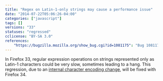 ```yaml
---
title: "Regex on Latin-1-only strings may cause a performance issue"
date: "2014-07-22T05:06:26-04:00"
categories: ["javascript"]
tags: []
versions: "33"
statuses: "regressed"
cclicense: "BY-SA 3.0"
references:
    "https://bugzilla.mozilla.org/show_bug.cgi?id=1081175": "Bug 1081175 – (latin1strings) Degraded regular expression performance (infinite loop?)"
---
```

In Firefox 33, regular expression operations on strings represented only as Latin-1 characters could be very slow, sometimes leading to a hang. This regression, due to an [internal character encoding change](https://blog.mozilla.org/javascript/2014/07/21/slimmer-and-faster-javascript-strings-in-firefox/), will be fixed with Firefox 34.
